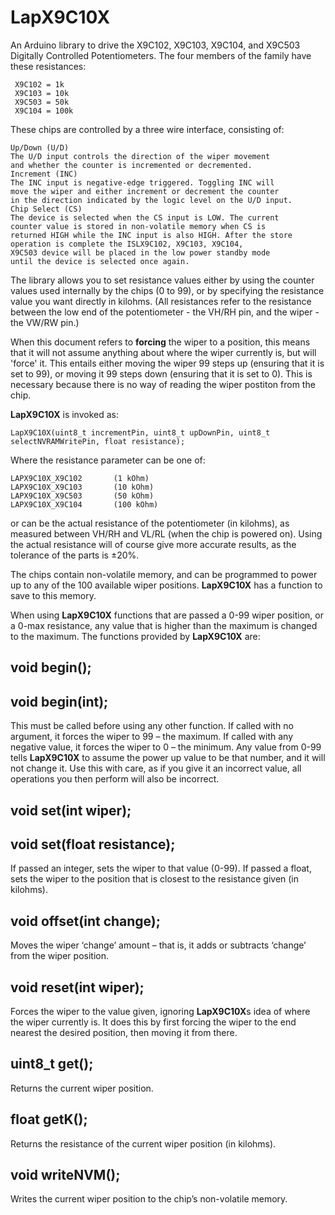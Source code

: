 # LapX9C10X
An Arduino library to drive the X9C102, X9C103, X9C104, and X9C503 Digitally Controlled Potentiometers. The four members of the family have these resistances:

     X9C102 = 1k
     X9C103 = 10k
     X9C503 = 50k
     X9C104 = 100k
     
These chips are controlled by a three wire interface, consisting of:

    Up/Down (U/D)
    The U/D input controls the direction of the wiper movement
    and whether the counter is incremented or decremented.
    Increment (INC)
    The INC input is negative-edge triggered. Toggling INC will
    move the wiper and either increment or decrement the counter
    in the direction indicated by the logic level on the U/D input.
    Chip Select (CS)
    The device is selected when the CS input is LOW. The current
    counter value is stored in non-volatile memory when CS is
    returned HIGH while the INC input is also HIGH. After the store
    operation is complete the ISLX9C102, X9C103, X9C104,
    X9C503 device will be placed in the low power standby mode
    until the device is selected once again.

The library allows you to set resistance values either by using the counter values used internally by the chips (0 to 99), or by specifying the resistance value you want directly in kilohms. (All resistances refer to the resistance between the low end of the potentiometer - the VH/RH pin, and the wiper - the VW/RW pin.)

When this document refers to **forcing** the wiper to a position, this means that it will not assume anything about where the wiper currently is, but will 'force' it. This entails either moving the wiper 99 steps up (ensuring that it is set to 99), or moving it 99 steps down (ensuring that it is set to 0). This is necessary because there is no way of reading the wiper postiton from the chip. 

**LapX9C10X** is invoked as:
 
    LapX9C10X(uint8_t incrementPin, uint8_t upDownPin, uint8_t selectNVRAMWritePin, float resistance);

Where the resistance parameter can be one of:

    LAPX9C10X_X9C102       (1 kOhm)
    LAPX9C10X_X9C103       (10 kOhm)
    LAPX9C10X_X9C503       (50 kOhm)
    LAPX9C10X_X9C104       (100 kOhm)
    
or can be the actual resistance of the potentiometer (in kilohms), as measured between VH/RH  and VL/RL (when the chip is powered on). Using the actual resistance will of course give more accurate results, as the tolerance of the parts is ±20%.

The chips contain non-volatile memory, and can be programmed to power up to any of the 100 available wiper positions. **LapX9C10X** has a function to save to this memory.

When using **LapX9C10X** functions that are passed a 0-99 wiper position, or a 0-max resistance, any value that is higher than the maximum is changed to the maximum.
The functions provided by **LapX9C10X** are:

void begin();
-------------
void begin(int);
----------------
This must be called before using any other function. If called with no argument, it forces the wiper to 99 – the maximum. If called with any negative value, it forces the wiper to 0 – the minimum. Any value from 0-99 tells **LapX9C10X** to assume the power up value to be that number, and it will not change it. Use this with care, as if you give it an incorrect value, all operations you then perform will also be incorrect.

void set(int wiper);
--------------
void set(float resistance);
----------------
If passed an integer, sets the wiper to that value (0-99).
If passed a float, sets the wiper to the position that is closest to the resistance given (in kilohms).

void offset(int change);
-----------------
Moves the wiper ‘change’ amount – that is, it adds or subtracts ‘change’ from the wiper position.

void reset(int wiper);
----------------
Forces the wiper to the value given, ignoring **LapX9C10X**s idea of where the wiper currently is. It does this by first forcing the wiper to the end nearest the desired position, then moving it from there.

uint8_t get();
--------------
Returns the current wiper position.

float getK();
-------------
Returns the resistance of the current wiper position (in kilohms).

void writeNVM();
----------------
Writes the current wiper position to the chip’s non-volatile memory.


